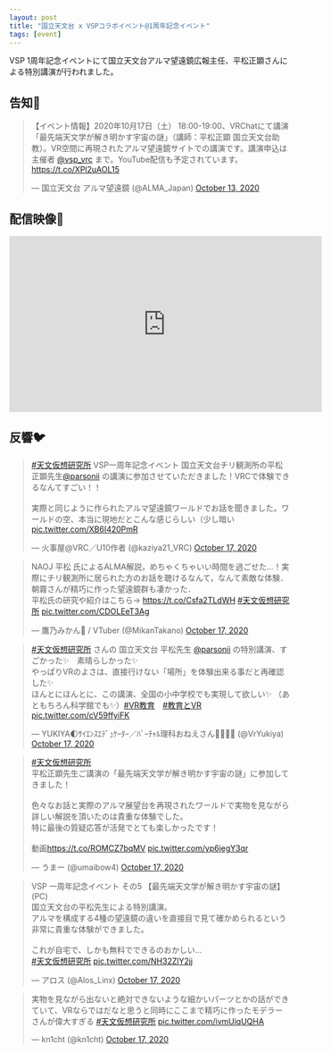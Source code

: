 ```yaml
---
layout: post
title: "国立天文台 x VSPコラボイベント@1周年記念イベント"
tags: [event]
---
```


VSP 1周年記念イベントにて国立天文台アルマ望遠鏡広報主任、平松正顕さんによる特別講演が行われました。

## 告知📣
<blockquote class="twitter-tweet" data-theme="dark"><p lang="ja" dir="ltr">【イベント情報】2020年10月17日（土） 18:00-19:00、VRChatにて講演「最先端天文学が解き明かす宇宙の謎」（講師：平松正顕 国立天文台助教）。VR空間に再現されたアルマ望遠鏡サイトでの講演です。講演申込は主催者 <a href="https://twitter.com/vsp_vrc?ref_src=twsrc%5Etfw">@vsp_vrc</a> まで。YouTube配信も予定されています。<a href="https://t.co/XPl2uAOL15">https://t.co/XPl2uAOL15</a></p>&mdash; 国立天文台 アルマ望遠鏡 (@ALMA_Japan) <a href="https://twitter.com/ALMA_Japan/status/1315985747191697408?ref_src=twsrc%5Etfw">October 13, 2020</a></blockquote> <script async src="https://platform.twitter.com/widgets.js" charset="utf-8"></script>

## 配信映像📡
<div class="youtube">
<iframe width="560" height="315" src="https://www.youtube.com/embed/NYCsUA0r_Y0" frameborder="0" allow="accelerometer; autoplay; clipboard-write; encrypted-media; gyroscope; picture-in-picture" allowfullscreen></iframe>
</div>

## 反響🐦
<blockquote class="twitter-tweet" data-theme="dark"><p lang="ja" dir="ltr"><a href="https://twitter.com/hashtag/%E5%A4%A9%E6%96%87%E4%BB%AE%E6%83%B3%E7%A0%94%E7%A9%B6%E6%89%80?src=hash&amp;ref_src=twsrc%5Etfw">#天文仮想研究所</a> VSP一周年記念イベント 国立天文台チリ観測所の平松正顕先生<a href="https://twitter.com/parsonii?ref_src=twsrc%5Etfw">@parsonii</a> の講演に参加させていただきました！VRCで体験できるなんてすごい！！<br><br>実際と同じように作られたアルマ望遠鏡ワールドでお話を聞きました。ワールドの空、本当に現地だとこんな感じらしい（少し暗い <a href="https://t.co/XB6I420PmR">pic.twitter.com/XB6I420PmR</a></p>&mdash; 火事屋@VRC／U10作者 (@kaziya21_VRC) <a href="https://twitter.com/kaziya21_VRC/status/1317428688695119874?ref_src=twsrc%5Etfw">October 17, 2020</a></blockquote> <script async src="https://platform.twitter.com/widgets.js" charset="utf-8"></script>

<blockquote class="twitter-tweet" data-theme="dark"><p lang="ja" dir="ltr">NAOJ 平松 氏によるALMA解説，めちゃくちゃいい時間を過ごせた...！実際にチリ観測所に居られた方のお話を聴けるなんて，なんて素敵な体験．朝霧さんが精巧に作った望遠鏡群も凄かった．<br>平松氏の研究や紹介はこちら→ <a href="https://t.co/Csfa2TLdWH">https://t.co/Csfa2TLdWH</a> <a href="https://twitter.com/hashtag/%E5%A4%A9%E6%96%87%E4%BB%AE%E6%83%B3%E7%A0%94%E7%A9%B6%E6%89%80?src=hash&amp;ref_src=twsrc%5Etfw">#天文仮想研究所</a> <a href="https://t.co/CDOLEeT3Ag">pic.twitter.com/CDOLEeT3Ag</a></p>&mdash; 鷹乃みかん🍊 / VTuber (@MikanTakano) <a href="https://twitter.com/MikanTakano/status/1317471739618545664?ref_src=twsrc%5Etfw">October 17, 2020</a></blockquote> <script async src="https://platform.twitter.com/widgets.js" charset="utf-8"></script>

<blockquote class="twitter-tweet" data-theme="dark"><p lang="ja" dir="ltr"><a href="https://twitter.com/hashtag/%E5%A4%A9%E6%96%87%E4%BB%AE%E6%83%B3%E7%A0%94%E7%A9%B6%E6%89%80?src=hash&amp;ref_src=twsrc%5Etfw">#天文仮想研究所</a> さんの 国立天文台 平松先生 <a href="https://twitter.com/parsonii?ref_src=twsrc%5Etfw">@parsonii</a> の特別講演、すごかった✨　素晴らしかった✨ <br>やっぱりVRのよさは、直接行けない「場所」を体験出来る事だと再確認した✨<br>ほんとにほんとに、この講演、全国の小中学校でも実現して欲しい✨ （あともちろん科学館でも✨）<a href="https://twitter.com/hashtag/VR%E6%95%99%E8%82%B2?src=hash&amp;ref_src=twsrc%5Etfw">#VR教育</a>　<a href="https://twitter.com/hashtag/%E6%95%99%E8%82%B2%E3%81%A8VR?src=hash&amp;ref_src=twsrc%5Etfw">#教育とVR</a> <a href="https://t.co/cV59ffyiFK">pic.twitter.com/cV59ffyiFK</a></p>&mdash; YUKIYA🌓ｻｲｴﾝｽｴﾃﾞｭｹｰﾀｰ／ﾊﾞｰﾁｬﾙ理科おねえさん🦋🔬👩‍🏫 (@VrYukiya) <a href="https://twitter.com/VrYukiya/status/1317476571523866624?ref_src=twsrc%5Etfw">October 17, 2020</a></blockquote> <script async src="https://platform.twitter.com/widgets.js" charset="utf-8"></script>

<blockquote class="twitter-tweet" data-theme="dark"><p lang="ja" dir="ltr"><a href="https://twitter.com/hashtag/%E5%A4%A9%E6%96%87%E4%BB%AE%E6%83%B3%E7%A0%94%E7%A9%B6%E6%89%80?src=hash&amp;ref_src=twsrc%5Etfw">#天文仮想研究所</a> <br>平松正顕先生ご講演の「最先端天文学が解き明かす宇宙の謎」に参加してきました！<br><br>色々なお話と実際のアルマ展望台を再現されたワールドで実物を見ながら詳しい解説を頂いたのは貴重な体験でした。<br>特に最後の質疑応答が活発でとても楽しかったです！<br><br>動画<a href="https://t.co/ROMCZ7bqMV">https://t.co/ROMCZ7bqMV</a> <a href="https://t.co/yp6jegY3qr">pic.twitter.com/yp6jegY3qr</a></p>&mdash; うまー (@umaibow4) <a href="https://twitter.com/umaibow4/status/1317465585349898241?ref_src=twsrc%5Etfw">October 17, 2020</a></blockquote> <script async src="https://platform.twitter.com/widgets.js" charset="utf-8"></script>

<blockquote class="twitter-tweet" data-theme="dark"><p lang="ja" dir="ltr">VSP 一周年記念イベント その5 【最先端天文学が解き明かす宇宙の謎】(PC)<br>国立天文台の平松先生による特別講演。<br>アルマを構成する4種の望遠鏡の違いを直接目で見て確かめられるという非常に貴重な体験ができました。<br><br>これが自宅で、しかも無料でできるのおかしい...<br> <a href="https://twitter.com/hashtag/%E5%A4%A9%E6%96%87%E4%BB%AE%E6%83%B3%E7%A0%94%E7%A9%B6%E6%89%80?src=hash&amp;ref_src=twsrc%5Etfw">#天文仮想研究所</a> <a href="https://t.co/NH32ZlY2jj">pic.twitter.com/NH32ZlY2jj</a></p>&mdash; アロス (@Alos_Linx) <a href="https://twitter.com/Alos_Linx/status/1317423190327488512?ref_src=twsrc%5Etfw">October 17, 2020</a></blockquote> <script async src="https://platform.twitter.com/widgets.js" charset="utf-8"></script>

<blockquote class="twitter-tweet" data-theme="dark"><p lang="ja" dir="ltr">実物を見ながら出ないと絶対できないような細かいパーツとかの話ができていて、VRならではだなと思うと同時にここまで精巧に作ったモデラーさんが偉大すぎる <a href="https://twitter.com/hashtag/%E5%A4%A9%E6%96%87%E4%BB%AE%E6%83%B3%E7%A0%94%E7%A9%B6%E6%89%80?src=hash&amp;ref_src=twsrc%5Etfw">#天文仮想研究所</a> <a href="https://t.co/ivmUiqUQHA">pic.twitter.com/ivmUiqUQHA</a></p>&mdash; kn1cht (@kn1cht) <a href="https://twitter.com/kn1cht/status/1317413462272733187?ref_src=twsrc%5Etfw">October 17, 2020</a></blockquote> <script async src="https://platform.twitter.com/widgets.js" charset="utf-8"></script>